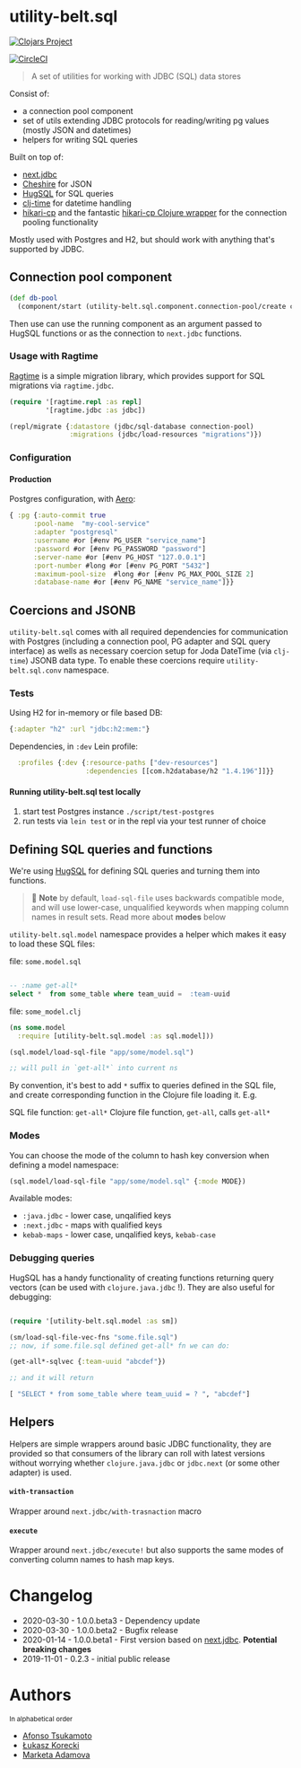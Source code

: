 # utility-belt.sql

[![Clojars Project](https://img.shields.io/clojars/v/nomnom/utility-belt.sql.svg)](https://clojars.org/nomnom/utility-belt.sql)

[![CircleCI](https://circleci.com/gh/nomnom-insights/nomnom.utility-belt.sql.svg?style=svg)](https://circleci.com/gh/nomnom-insights/nomnom.utility-belt.sql)

> A set of utilities for working with JDBC (SQL) data stores

Consist of:

- a connection pool component
- set of utils extending JDBC protocols for reading/writing pg values (mostly JSON and datetimes)
- helpers for writing SQL queries

Built on top of:

- [next.jdbc](https://github.com/seancorfield/next-jdbc)
- [Cheshire](https://github.com/dakrone/cheshire) for JSON
- [HugSQL](https://www.hugsql.org) for SQL queries
- [clj-time](https://github.com/clj-time/clj-time) for datetime handling
- [hikari-cp](https://github.com/brettwooldridge/HikariCP) and the fantastic [hikari-cp Clojure wrapper](https://github.com/tomekw/hikari-cp) for the connection pooling functionality

Mostly used with Postgres and H2, but should work with anything that's supported by JDBC.

## Connection pool component


```clojure
(def db-pool
  (component/start (utility-belt.sql.component.connection-pool/create config))
```

Then use can use the running component as an argument passed to HugSQL functions or as the connection to `next.jdbc` functions.

### Usage with Ragtime

[Ragtime](https://github.com/weavejester/ragtime) is a simple migration library, which provides support for SQL migrations via `ragtime.jdbc`.


```clojure
(require '[ragtime.repl :as repl]
         '[ragtime.jdbc :as jdbc])

(repl/migrate {:datastore (jdbc/sql-database connection-pool)
               :migrations (jdbc/load-resources "migrations")})

```

### Configuration

#### Production

Postgres configuration, with [Aero](https://github.com/juxt/aero):


```clojure
{ :pg {:auto-commit true
      :pool-name  "my-cool-service"
      :adapter "postgresql"
      :username #or [#env PG_USER "service_name"]
      :password #or [#env PG_PASSWORD "password"]
      :server-name #or [#env PG_HOST "127.0.0.1"]
      :port-number #long #or [#env PG_PORT "5432"]
      :maximum-pool-size  #long #or [#env PG_MAX_POOL_SIZE 2]
      :database-name #or [#env PG_NAME "service_name"]}}

```

## Coercions and JSONB

`utility-belt.sql` comes with all required dependencies for communication with Postgres (including a connection pool, PG adapter and SQL query interface) as wells as necessary coercion setup for Joda DateTime (via `clj-time`) JSONB data type. To enable these coercions require `utility-belt.sql.conv` namespace.


### Tests

Using H2 for in-memory or file based DB:

```clojure
{:adapter "h2" :url "jdbc:h2:mem:"}
```

Dependencies, in `:dev` Lein profile:

```clojure
  :profiles {:dev {:resource-paths ["dev-resources"]
                   :dependencies [[com.h2database/h2 "1.4.196"]]}}
```

#### Running utility-belt.sql test locally

1. start test Postgres instance `./script/test-postgres`
2. run tests via `lein test` or in the repl via your test runner of choice

## Defining SQL queries and functions

We're using [HugSQL](https://hugsql.org) for defining SQL queries and turning them into functions.


> 🙋 **Note** by default, `load-sql-file` uses backwards compatible mode, and will use lower-case, unqualified keywords when mapping column names in result sets. Read more about **modes** below

`utility-belt.sql.model` namespace provides a helper which makes it easy to load these SQL files:

file: `some.model.sql`

```sql

-- :name get-all*
select *  from some_table where team_uuid =  :team-uuid

```

file: `some_model.clj`

```clojure
(ns some.model
  :require [utility-belt.sql.model :as sql.model]))

(sql.model/load-sql-file "app/some/model.sql")

;; will pull in `get-all*` into current ns
```


By convention, it's best to add `*` suffix to queries defined in the SQL file, and create corresponding function in the Clojure file loading it. E.g.

SQL file function: `get-all*`
Clojure file function, `get-all`, calls `get-all*`

### Modes

You can choose the mode of the column to hash key conversion when defining a model namespace:

```clojure
(sql.model/load-sql-file "app/some/model.sql" {:mode MODE})
```

Available modes:

- `:java.jdbc` - lower case, unqalified keys
- `:next.jdbc` - maps with qualified keys
- `kebab-maps` - lower case, unqalified keys, `kebab-case`


###  Debugging queries

HugSQL has a handy functionality of creating functions returning
query vectors (can be used with `clojure.java.jdbc` !). They are also
useful for debugging:

```clojure

(require '[utility-belt.sql.model :as sm])

(sm/load-sql-file-vec-fns "some.file.sql")
;; now, if some.file.sql defined get-all* fn we can do:

(get-all*-sqlvec {:team-uuid "abcdef"})

;; and it will return

[ "SELECT * from some_table where team_uuid = ? ", "abcdef"]

```

## Helpers

Helpers are simple wrappers around basic JDBC functionality, they are provided so that consumers of the library can roll with latest versions without worrying whether `clojure.java.jdbc` or `jdbc.next` (or some other adapter) is used.

#### `with-transaction`

Wrapper around `next.jdbc/with-trasnaction` macro


#### `execute`

Wrapper around `next.jdbc/execute!` but also supports the same modes of converting column names to hash map keys.

# Changelog

- 2020-03-30 - 1.0.0.beta3 - Dependency update
- 2020-03-30 - 1.0.0.beta2 - Bugfix release
- 2020-01-14 - 1.0.0.beta1 - First version based on [next.jdbc](https://github.com/seancorfield/next-jdbc). **Potential breaking changes**
- 2019-11-01 - 0.2.3 - initial public release

# Authors

<sup>In alphabetical order</sup>

- [Afonso Tsukamoto](https://github.com/AfonsoTsukamoto)
- [Łukasz Korecki](https://github.com/lukaszkorecki)
- [Marketa Adamova](https://github.com/MarketaAdamova)
